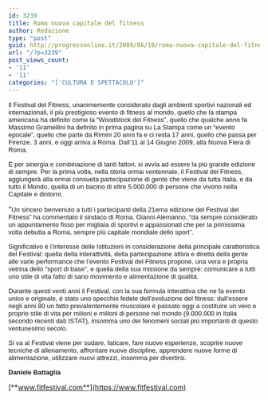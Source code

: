 ```yaml
---
id: 3239
title: Roma nuova capitale del fitness
author: Redazione
type: "post"
guid: http://progressonline.it/2009/06/10/roma-nuova-capitale-del-fitness/
url: "/?p=3239"
post_views_count:
- '11'
- '11'
categories: "['CULTURA E SPETTACOLO']"
---
```


<font face="Tahoma, sans-serif"><font size="2">Il Festival del Fitness, unanimemente considerato dagli ambienti sportivi nazionali ed internazionali, il più prestigioso evento di fitness al mondo, quello che la stampa americana ha definito come la “Woodstock del Fitness”, quello che qualche anno fa Massimo Gramellini ha definito in prima pagina su La Stampa come un “evento epocale”, quello che parte da Rimini 20 anni fa e ci resta 17 anni, quello che passa per Firenze, 3 anni, e oggi arriva a Roma. Dall’11 al 14 Giugno 2009, alla Nuova Fiera di Roma. </font></font>

<font face="Tahoma, sans-serif"><font size="2">E per sinergia e combinazione di tanti fattori, si avvia ad essere la più grande edizione di sempre. Per la prima volta, nella storia ormai ventennale, il Festival del Fitness, aggiungerà alla ormai consueta partecipazione di gente che viene da tutta Italia, e da tutto il Mondo, quella di un bacino di oltre 5.000.000 di persone che vivono nella Capitale e dintorni. </font></font>

“<font face="Tahoma, sans-serif"><font size="2">Un sincero benvenuto a tutti i partecipanti della 21ema edizione del Festival del Fitness” ha commentato il sindaco di Roma, Gianni Alemanno, “da sempre considerato un appuntamento fisso per migliaia di sportivi e appassionati che per la primissima volta debutta a Roma, sempre più capitale mondiale dello sport”. </font></font>

<font face="Tahoma, sans-serif"><font size="2">Significativo è l’interesse delle Istituzioni in considerazione della principale caratteristica del Festival: quella della interattività, della partecipazione attiva e diretta della gente alle varie performance che l’evento Festival del Fitness propone, una vera e propria vetrina dello "sport di base", e quella della sua missione da sempre: comunicare a tutti uno stile di vita fatto di sano movimento e alimentazione di qualità.</font></font>

<font face="Tahoma, sans-serif"><font size="2">Durante questi venti anni il Festival, con la sua formula interattiva che ne fa evento unico e originale, è stato uno specchio fedele dell’evoluzione del fitness: dall’essere negli anni 80 un fatto prevalentemente muscolare è passato oggi a costituire un vero e proprio stile di vita per milioni e milioni di persone nel mondo (9.000.000 in Italia secondo recenti dati ISTAT), insomma uno dei fenomeni sociali più importanti di questo ventunesimo secolo. </font></font>

<font face="Tahoma, sans-serif"><font size="2">Si va al Festival viene per sudare, faticare, fare nuove esperienze, scoprire nuove tecniche di allenamento, affrontare nuove discipline, apprendere nuove forme di alimentazione, utilizzare nuovi attrezzi, insomma per divertirsi.</font></font>

<font face="Tahoma, sans-serif"><font size="2">**Daniele Battaglia**</font></font>

[**www.fitfestival.com**](https://www.fitfestival.com)